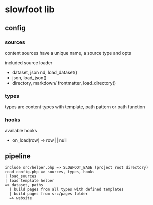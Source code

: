 # slowfoot lib

## config

### sources

content sources have a unique name, a source type and opts

included source loader
* dataset, json nd, load_dataset()
* json, load_json()
* directory, markdown/ frontmatter, load_directory()

### types

types are content types with template, path pattern or path function

### hooks

available hooks
* on_load(row) => row || null

## pipeline

    include src/helper.php => SLOWFOOT_BASE (project root directory)
    read config.php => sources, types, hooks
    | load_sources
    | load template helper
    => dataset, paths
      | build pages from all types with defined templates
      | build pages from src/pages folder
      => website

